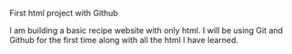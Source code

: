 First html project with Github

I am building a basic recipe website with only html.
I will be using Git and Github for the first time along with all the html I have learned.